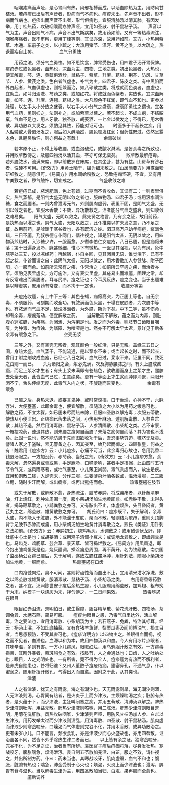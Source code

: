 <!-- { "loadSidebar": true } -->
　　咽喉疼痛而声哑，是心胃间有热，风邪相搏而成，以活血除热为主，用防风甘桔汤。若痘疹已出后有声音者，形病而气不病也。痘疹未出，先声音不出者，形不病而气病也。痘疹出而声音不出者，形气俱病也，宜服清肺汤以清其肺。有因发举，用丁桂热药，攻破咽喉而疼肿声哑，宜用如圣散、射干鼠粘子汤。　　声音以气为主，声音出则气不病，声音不出气斯病矣，故用药如前。又有一等热毒流注，咽喉疼痛者，医不审察，更用丁桂等剂，其证亦深，故用药如前。又方，小热用紫草、木通、车前子之类，以小疏之；大热用猪苓、泽泻、黄芩之类，以大疏之，热退而疾自止矣。
　　　　　血气分勇怯

　　用药之法，须分气血勇怯。如不思饮食，脾胃受伤也，用四君子汤开胃保脾。痘疮赤过或色黑者，血热也，凉血为主，四物、生地之类。初出色黑者，大热也，便宜解毒，芩、连、黄蘗俱酒炒，鼠粘子、紫草、升麻、葛根、荆芥、防风、甘草节、人参、黄芪之类。色白者气虚也，补气为主，四君子、陈皮之类。有中黑陷而外白起者，气血俱虚也，则相兼而治，如八珍散之类。将成就而色淡者，血虚也，宜助血，如芎归酒洗、芍药之类，或加红花。将成就而色紫者，实热也，宜凉血解毒，如芩、连、升麻、连翘、葛根之类。大凡颜色不红润，即气血不和也。更参以脉理，以左手大小分热之盛衰，以右手大小分气之盛衰，盛衰即勇怯之谓也。宜各用气血药，勇则抑之，法则补之，或加紫草以蘸之。若不起长，不成血疱，不结脓窠，气血不足也，用人牙散、独圣散、胡荽酒、一匕金以微发之；不得已，用木香散、异功散以大发之。须酌见其怯，药能对证可也。　　时医多于不起长之疾，用人骷髅或人骨煎汤发之，服后如人醉酒然，肌色顿发红润；但药性既过，依然呈露本色，且腥臭触忤，则亦何益之有哉！
　　　　　余毒破烂

　　若本原不正，不得上等收靥，或血泡破烂，或脓水淋漓，是皆余毒之所致也，并用败草散傅之，及服四物汤以活其血，卒亦可保无虞矣。　　败草散最解疮毒。若外靥脓水，流满床席，即以前散罗在床席，任其坐卧，甚为有益。山房草有沙石者，性硬不可用。《奇效方》用黄土晒干，碾为细末敷之。《山居简要方》用搽面粉研细敷之，随意俱可。《易简方》用水调蛤粉敷之，恐致疮痂坚硬，不宜。又有用牛粪敷之者，秽气触忤，切宜戒之。
　　　　　气盛收敛之难

　　若痘疮已成，脓泡肥满，色上苍蜡，过期而不肯收敛，其证有二：一则表里俱实，热气蒸郁，是阳气太盛无阴以敛之者也，服四物汤、四君子汤；或用滚水调沙糖，食之而靥者。一则内曾泄泻元气，外则肌肉虚弱，表里不固，是阴气太盛，无阳以敛之者也，宜服木香散；不效，异功散救之。治者能分气血之盛衰，则知收敛之难易矣。　　阳气太盛，无阴以敛之，此先贤之格言，乃有余之证，故用前药，是执热而以濯之也。阴气太盛，无阳以敛之，此仆推类以扩未发之意，乃不足之证，故用前药，是嘘暖于寒谷者也，各有既济之妙。泗卫高万户幼年病痘，浆满色蜡，三日不靥，乃叔宗德与仆同门，偕往视之，知是阳气太甚，无阴以敛之，用四物汤煎热时，入沙糖少许，一服而愈。乡耆李伯仁女痘疮，八日已靥，但是痂瘢未落；第十日遍身发冷，脉甚微细，惟心下有微热。一医见其强视，以为有风，灸中脘等处三艾，投以凉经药；再越宿，仆自乡回，见其闭目无语，惟觉泪下，已有不起之状。仆诊而谓之曰：此阴气太盛，无阳以敛之，用木香散加人参健脉、附子回阳，亦一服而愈。如前所云常有之疾，仆常治之；如前所云罕遘之疾，而治者亦罕。须酌见表里虚实，方可施治。又有表实里虚，其疮易出而难靥，固理之常，却有反常难出而易靥者。耳与尻冷，痘之证也；今耳尻反热，痘之变也。当于出靥难易以辨虚实，庶用药有常变，而不拘于一定也。
　　　　　收靥分等第

　　夫痘疮收靥，有上中下三等：其色苍蜡，痂瘢高突，为正靥上等也，自无余毒，不须服药，可刻期而收全功。有脓满而色灰黑，干塌在皮肤者，为次靥中等也。有脓满而气血不足，破烂淋漓者，为外靥，斯为下矣。中下二等，虽不伤命，却有余毒，疮痂落动，便宜解散之药。　　当解散而不解散，蕴之而为内毒，则肚腹心窍脏腑，为疼痛、为闭濇、为泻痢是也。发之而为外毒，则肢节口齿眼目咽喉，为肿毒、为疳蚀、为翳障、为喑哑是也。然亦不可解太早太迟，意详见于后条余毒有缓急之下。
　　　　　空壳无浆

　　三等之外，又有空壳无浆者，观其颜色一般红活，只是无浆。盖缘三五日之间，身热太盛，血气蒸干，不能流通，是以浆水不来；或当起长之时，而不起长，曾用丁附之剂攻成血疱，已经七八日之间，血气已过，浆水不来。证虽不同，致死之由则一而已。　　头为诸阳之会，浆必先满，次及胸胁腰膝之间。有头上靥成痂瘢，而足上浆水才生者；有头上浆未满即有苍蜡色，欲收靥而身上之浆才生，腿膝去处全无者，此皆血气已过，生意绝矣。更有一等面上才生浆而肿即消退，两眼开闭不宁，舌头伸缩无度，此毒气入内之状，不旋踵而告变也。
　　　　　余毒有缓急

　　已靥之后，身热未退，或妄言鬼神，或时常惊搐，口干舌燥，心神不宁，六脉浮洪，大便壅塞，此即余毒也，便宜解散，须随热之大小以为用药之缓急可也。　　解散之药，不宜太骤。如已靥未尽而热未除，且服四圣散以解疮毒；次服五苓散，使热从小便泄出。正结痂已落未落之间，小热用升麻汤、透肌解毒散、人参白朮散；其热不退，然后用消毒散、鼠粘子汤、人参清隔散、小柴胡之类。若不审察，一概投凉药，速退其热，则未靥之痘何自而靥？未落之痂何自而落？其为害也不浅矣。此固一说也，然不能防患于先而图欲收功于后，吾恐事势穷迫，噬脐无及矣。譬诸人家之于盗贼，素无警备之心，因其突至，始乃起而御之，四顾张皇，何益之有！魏君用《痘疹方》云：小儿痘疹，心痛不可当，此余毒归心故也，急用乳香二钱煎汤服之。一方加没药、赤芍药、当归之剂。《奇效方》云：小儿痘疹方愈，余毒未解，忽然遍身或青或黑，手足厥冷，口噤涎响，甚者手足搐搦，此由四时五行节令气交，或风雨寒暑，或地气暴至，小儿荣卫尚弱，毒气乘虚而入，故生是疾。宜用和剂散二钱，入蝉壳末，分作三服，生姜薄荷汁酒各数点，温汤浸服，二三服立醒，随时少汗而解，或出瘾疹，或再出麸疮而愈。
　　　　　热毒壅遏在肢节

　　或失于解散，或解散不愈，身热流注，肢节赤肿，将成痈疖者，以针蘸清麻油，灯上烧红，刺肿处周围一度，服小柴胡汤加生地黄即愈。如赤肿不散，未得头者，捣马鞭草敷之，小鹊粪敷之亦可。又有脓出不止，体虚烦热，头目昏闷者，黄芪丸主之，绵茧散、雄黄散敷之亦可。　　胡氏论曰：痘疹既平，失于解利，余毒太盛，内不能入于脏腑，外不能泄于皮肤，聚而不散，轻则结为疮疖，重则头顶胸背手足肢节赤肿而成痈，用小柴胡汤加生地黄并消毒散治之。熊氏《类证》用针刺之法如前。《奇效方》云：赤肿初生，烧鸡毛灰，水调敷之；或用醋调伏龙肝，即灶底中心土是也；或胡荽酒；或用鸡子清调小豆末；或调地龙粪敷之，即蚯蚓粪是也。马齿苋、鸡肠草、芸台草、景天草、皆可捣烂敷之。《易简方》用凤凰退，即今抱出雏鸡蛋壳是也，烧灰醋调，搽涂痈患周围，再不荫开，名为铁箍散。南京国子监丞杨公女痘已靥后，失于解利，遂致左膝红瘤浮肿，用针刺法，随服小柴胡汤加生地黄，一服而愈。
　　　　　热毒壅遏在口齿

　　口内疳蚀肉烂，臭不可闻，甚则将齿蚀落而血出不止，宜用清米泔水净洗，敷之以绵茧散或雄黄散，服消毒散、鼠粘子汤、小柴胡汤之类。　　右用麝香等药敷之者，甚不宜。汊涧陈世安子痘后余热生疳，小儿服周用绵茧散，加鸡翅、粗布炙干为末，纳模子一块烧灰为末，拌匀傅之，一二日间果效。
　　　　　热毒壅遏在眼目

　　眼目红赤泪流，羞明怕日，或生翳障，服谷精草散、菊花洗肝散、四物汤、茶调兔粪、水磨石燕，简易可服。　　痘疹为眼目之患，乃毒气自里达外，活血解毒，治之要法也，宜用消毒散、小柴胡汤为主；若石燕子、兔粪，特治其标耳。经云：扬汤止沸，不如灶底抽薪。又有食猪羊鱼鲜、梨栗瓜枣及闻煎煿油气，损其目者，当思患预防，不受其害可也。《痘疹详明方》以四物主之。盖眼得血而视，视之而不见者，血滞也。血滞以和为本，故用四物汤以和血。今人有用冰片点眼者，其味辛温，多则有害。一方小儿痘风，眼眶红烂，用乌鸦胆汁敷之有效。一方痘毒损目，其睛外暴者，煎斑鸠食之有效。按肢节，人之会通处也；口齿，人之吐纳处也；眼目，人之光明处也。一有所害，竟不得为全人。痘疹靥为有热而不解利者，是养虎自贻患也，咎将归谁？又州人董敔子痘疮结痂，壅塞鼻孔，不通气息，仆以蜜润之，随用针拨开微孔，气得出入而自愈。因附之于此，从其类也。
　　　　　津液

　　人之有津液，犹天之有雨露，海之有潮汐也。天无雨露则旱，海无潮汐则涸，人无津液则渴。心胃间有热者，是火炎于上而少津液，主烦躁喘渴之疾；脏腑有热者，是火蕴于下，而少津液，主狂叫闭塞之疾，并用五苓散、清肺汤以解之。脾热少津液则吐泻，用益元散。肺热少津液则咳嗽，用二陈汤。肝热少津液则眼目羞明，用菊花洗肝散。风热攻破咽喉，少津液则声哑，用防风甘桔汤加人参、白朮以生津液。用药发举太过而少津液则溃乱，用消毒散、四圣散、射干鼠粘汤。肌肉虚而津液少则寒战咬牙，口燥渴而气体虚则完谷不化，并用木香散、或异功散治之。更有未岁小儿，口不能言，频欲食乳，亦是津液少而心火盛故也，亦用四苓散。证治虽各不同，然皆不外乎除热生津二者而已。　　以上皆有余之证，独寒战咬牙，完谷不化，为不足之证，治者当有所辨。袁医官子痘后疮痂将落，尽身发壮热，寒战咬牙，腹胀喘急，烦渴泄泻。袁自制五苓散加羌活、白芷，服之不效，请仆视之，并出所制方药。仆曰：药未当也。其寒战咬牙，肌肉虚弱，血气不和也；腹胀，脏腑有热也；喘急，肺金受制于心火也；烦渴，火炎上而少津液也；泄泻，脾胃有食与湿也。当以解毒生津为主，用四圣散加当归、白朮，果再服而全愈也。
　　　　　靥后调养

